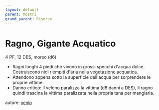 ```yaml
---
layout: default
parent: Mostri
grand_parent: Risorse
---
```


# Ragno, Gigante Acquatico
4 PF, 12 DES, morso (d6)
- Ragni lunghi 4 piedi che vivono in grossi specchi d'acqua dolce. Costruiscono nidi riempiti d'aria nella vegetazione acquatica.
- Attendono appena sotto la superficie dell'acqua per sorprendere le proprie vittime.
- Danno critico: Il veleno paralizza la vittima (d8 danni a DES), il ragno quindi trascina la vittima paralizzata nella propria tana per mangiarla.

autore: [xenio](https://xenioinabottle.blogspot.com)
